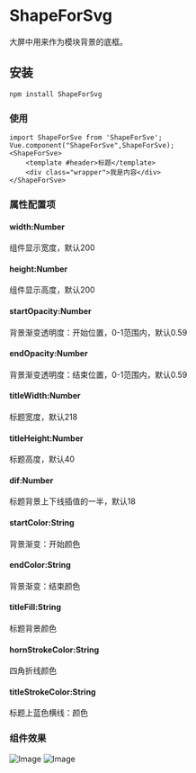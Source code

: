 # ShapeForSvg
大屏中用来作为模块背景的底框。

## 安装
```
npm install ShapeForSvg
```

### 使用
```
import ShapeForSve from 'ShapeForSve';
Vue.component("ShapeForSve",ShapeForSve);
<ShapeForSve>
	<template #header>标题</template>
	<div class="wrapper">我是内容</div>
</ShapeForSve>
```

### 属性配置项

#### width:Number
组件显示宽度，默认200

#### height:Number
组件显示高度，默认200

#### startOpacity:Number
背景渐变透明度：开始位置，0-1范围内，默认0.59

#### endOpacity:Number
背景渐变透明度：结束位置，0-1范围内，默认0.59

#### titleWidth:Number
标题宽度，默认218

#### titleHeight:Number
标题高度，默认40

#### dif:Number
标题背景上下线插值的一半，默认18

#### startColor:String
背景渐变：开始颜色

#### endColor:String
背景渐变：结束颜色

#### titleFill:String
标题背景颜色

#### hornStrokeColor:String
四角折线颜色

#### titleStrokeColor:String
标题上蓝色横线：颜色

### 组件效果
![Image](https://www.baidu.com/img/PCtm_d9c8750bed0b3c7d089fa7d55720d6cf.png)
![Image](./assets/a.png)

